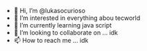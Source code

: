 - 👋 Hi, I’m @lukasocurioso
- 👀 I’m interested in everything abou tecworld
- 🌱 I’m currently learning java script
- 💞️ I’m looking to collaborate on ... idk
- 📫 How to reach me ... idk

<!---
lukasocurioso/lukasocurioso is a ✨ special ✨ repository because its `README.md` (this file) appears on your GitHub profile.
You can click the Preview link to take a look at your changes.
--->
